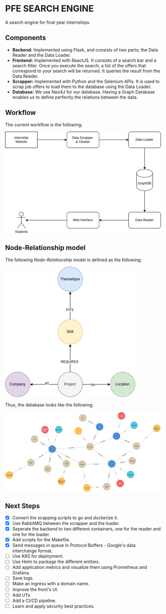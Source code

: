 # PFE SEARCH ENGINE

A search engine for final year internships.

## Components

- __Backend:__ Implemented using Flask, and consists of two parts; the Data Reader and the Data Loader.
- __Frontend:__ Implemented with ReactJS. It consists of a search bar and a search filter. Once you execute the search, a list of the offers that correspond to your search will be returned. It queries the result from the Data Reader.
- __Scrapper:__ Implemented  with Python and the Selenium APIs. It is used to scrap job offers to load them to the database using the Data Loader.
- __Database:__ We use Neo4J for our database. Having a Graph Database enables us to define perfectly the relations between the data.

## Workflow

The current workflow is the following;

![workflow](assets/whatwehavenow_archi.png)

## Node-Relationship model

The following _Node-Relationship_ model is defined as the following;

![node-rel-model](assets/NodeDiagram.png)

Thus, the database looks like the following;

![graph](assets/graph.png)

## Next Steps

- [x] Convert the scapping scripts to go and dockerize it.
- [x] Use RabbitMQ between the scrapper and the loader.
- [x] Seperate the backend to two different containers, one for the reader and one for the loader.
- [x] Add scripts for the Makefile.
- [x] Send messages in queue in Protocol Buffers - Google's data interchange format.
- [ ] Use K8S for deployment.
- [ ] Use Helm to package the different entities.
- [ ] Add application metrics and visualize them using Prometheus and Grafana.
- [ ] Save logs.
- [ ] Make an ingress with a domain name.
- [ ] Improve the front's UI.
- [ ] Add UTs
- [ ] Add a CI/CD pipeline.
- [ ] Learn and apply security best practices.
